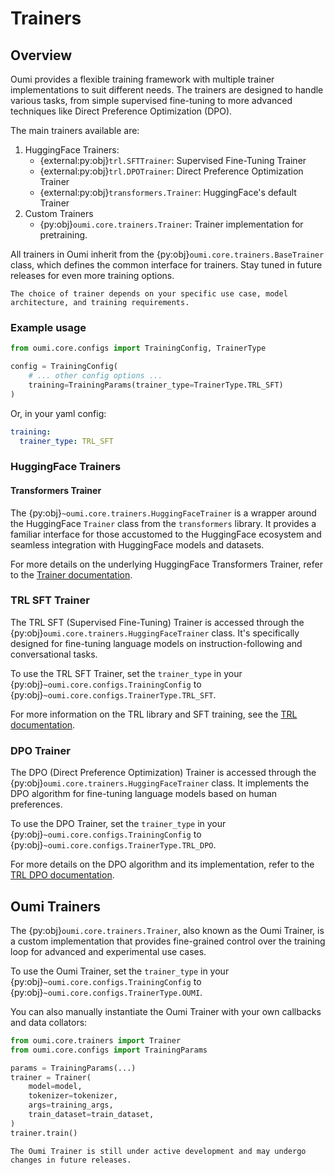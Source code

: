 # Trainers

## Overview

Oumi provides a flexible training framework with multiple trainer implementations to suit different needs. The trainers are designed to handle various tasks, from simple supervised fine-tuning to more advanced techniques like Direct Preference Optimization (DPO).

The main trainers available are:

1. HuggingFace Trainers:
   - {external:py:obj}`trl.SFTTrainer`: Supervised Fine-Tuning Trainer
   - {external:py:obj}`trl.DPOTrainer`: Direct Preference Optimization Trainer
   - {external:py:obj}`transformers.Trainer`: HuggingFace's default Trainer
2. Custom Trainers
   - {py:obj}`oumi.core.trainers.Trainer`: Trainer implementation for pretraining.

All trainers in Oumi inherit from the {py:obj}`oumi.core.trainers.BaseTrainer` class, which defines the common interface for trainers. Stay tuned in future releases for even more training options.

```{note}
The choice of trainer depends on your specific use case, model architecture, and training requirements.
```

### Example usage

```python
from oumi.core.configs import TrainingConfig, TrainerType

config = TrainingConfig(
    # ... other config options ...
    training=TrainingParams(trainer_type=TrainerType.TRL_SFT)
)
```

Or, in your yaml config:

```yaml
training:
  trainer_type: TRL_SFT
```

### HuggingFace Trainers

#### Transformers Trainer

The {py:obj}`~oumi.core.trainers.HuggingFaceTrainer` is a wrapper around the HuggingFace `Trainer` class from the `transformers` library. It provides a familiar interface for those accustomed to the HuggingFace ecosystem and seamless integration with HuggingFace models and datasets.

For more details on the underlying HuggingFace Transformers Trainer, refer to the [Trainer documentation](https://huggingface.co/docs/transformers/main/en/main_classes/trainer).

### TRL SFT Trainer

The TRL SFT (Supervised Fine-Tuning) Trainer is accessed through the {py:obj}`oumi.core.trainers.HuggingFaceTrainer` class. It's specifically designed for fine-tuning language models on instruction-following and conversational tasks.

To use the TRL SFT Trainer, set the `trainer_type` in your {py:obj}`~oumi.core.configs.TrainingConfig` to {py:obj}`~oumi.core.configs.TrainerType.TRL_SFT`.

For more information on the TRL library and SFT training, see the [TRL documentation](https://huggingface.co/docs/trl/sft_trainer).

### DPO Trainer

The DPO (Direct Preference Optimization) Trainer is accessed through the {py:obj}`oumi.core.trainers.HuggingFaceTrainer` class. It implements the DPO algorithm for fine-tuning language models based on human preferences.

To use the DPO Trainer, set the `trainer_type` in your {py:obj}`~oumi.core.configs.TrainingConfig` to {py:obj}`~oumi.core.configs.TrainerType.TRL_DPO`.

For more details on the DPO algorithm and its implementation, refer to the [TRL DPO documentation](https://huggingface.co/docs/trl/dpo_trainer).

## Oumi Trainers

The {py:obj}`oumi.core.trainers.Trainer`, also known as the Oumi Trainer, is a custom implementation that provides fine-grained control over the training loop for advanced and experimental use cases.

To use the Oumi Trainer, set the `trainer_type` in your {py:obj}`~oumi.core.configs.TrainingConfig` to {py:obj}`~oumi.core.configs.TrainerType.OUMI`.

You can also manually instantiate the Oumi Trainer with your own callbacks and data collators:

```python
from oumi.core.trainers import Trainer
from oumi.core.configs import TrainingParams

params = TrainingParams(...)
trainer = Trainer(
    model=model,
    tokenizer=tokenizer,
    args=training_args,
    train_dataset=train_dataset,
)
trainer.train()
```

```{warning}
The Oumi Trainer is still under active development and may undergo changes in future releases.
```
